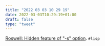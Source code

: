 ```yaml
---
title: "2022 03 03 10 29 19"
date: 2022-03-03T10:29:19+01:00
draft: false
type: "tweet"
---
```

[Roswell: Hidden feature of "-s" option](https://fukamachi.hashnode.dev/day-5-roswell-hidden-feature-of-s-option). `#lisp`
